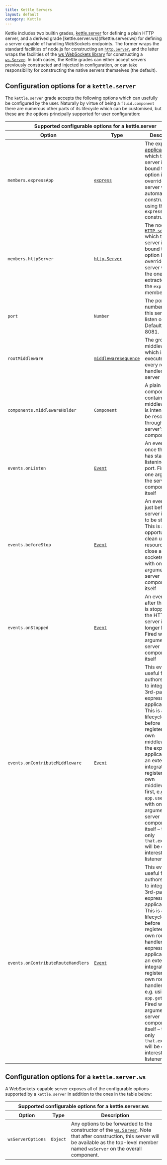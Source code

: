 ```yaml
---
title: Kettle Servers
layout: default
category: Kettle
---
```


Kettle includes two builtin grades, [kettle.server](#kettle.server) for defining a plain HTTP server, and a derived grade [kettle.server.ws)(#kettle.server.ws) for defining a server
capable of handling WebSockets endpoints. The former wraps the standard facilities of node.js for constructing an [`http.Server`](https://nodejs.org/api/http.html#http_class_http_server), and
the latter wraps the facilities of the [ws WebSockets library](https://github.com/websockets/ws) for constructing a [`ws.Server`](https://github.com/websockets/ws/blob/master/doc/ws.md#new-wsserveroptions-callback). In both
cases, the Kettle grades can either accept servers previously constructed and injected in configuration, or can take responsibility for constructing the native servers themselves (the default).

<a id="kettle.server"></a>

## Configuration options for a `kettle.server`

The `kettle.server` grade accepts the following options which can usefully be configured by the user. Naturally by virtue of being a `fluid.component` there
are numerous other parts of its lifecycle which can be customised, but these are the options principally supported for user configuration:

<table>
    <thead>
        <tr>
            <th colspan="3">Supported configurable options for a </code>kettle.server</code></th>
        </tr>
        <tr>
            <th>Option</th>
            <th>Type</th>
            <th>Description</th>
        </tr>
    </thead>
    <tbody>
        <tr>
            <td><code>members.expressApp</code></td>
            <td><a href="http://expressjs.com/4x/api.html#app"><code>express</code></a></td>
            <td>The express <a href="http://expressjs.com/4x/api.html#app">application</a> which this server is to be bound to. If this option is not overriden, the server will automatically construct one using the <code>express()</code> constructor.</td>
        </tr>
        <tr>
            <td><code>members.httpServer</code></td>
            <td><a href="https://nodejs.org/api/http.html#http_class_http_server"><code>http.Server</code></a></td>
            <td>The node.js <a href="https://nodejs.org/api/http.html#http_class_http_server"><code>HTTP server</code></a> which this server is to be bound to. If this option is not overriden, the server will use the one extracted from the <code>expressApp</code> member</td>
        </tr>
        <tr>
            <td><code>port</code></td>
            <td><code>Number</code></td>
            <td>The port number which this server is to listen on. Defaults to 8081.</td>
        </tr>
        <tr>
            <td><code>rootMiddleware</code></td>
            <td><a href="#structure-of-entries-in-a-middlewaresequence"><code>middlewareSequence</code></a></td>
            <td>The group of middleware which is to be executed for every request handled by this server</td>
        </tr>
        <tr>
            <td><code>components.middlewareHolder</code></td>
            <td><code>Component</code></a></td>
            <td>A plain component container for middleware that is intended to be resolvable throughout the server's component tree</td>
        </tr>
        <tr>
            <td><code>events.onListen</code></td>
            <td><a href="http://docs.fluidproject.org/infusion/development/InfusionEventSystem.html"><code>Event</code></a></td>
            <td>An event fired once this server has started listening on its port. Fired with one argument, the server component itself</code></td>
        </tr>
        <tr>
            <td><code>events.beforeStop</code></td>
            <td><a href="http://docs.fluidproject.org/infusion/development/InfusionEventSystem.html"><code>Event</code></a></td>
            <td>An event fired just before this server is about to be stopped. This is an opportunity to clean up any resource (e.g. close any open sockets). Fired with one argument, the server component itself</code></td>
        </tr>
        <tr>
            <td><code>events.onStopped</code></td>
            <td><a href="http://docs.fluidproject.org/infusion/development/InfusionEventSystem.html"><code>Event</code></a></td>
            <td>An event fired after the server is stopped and the HTTP server is no longer listening. Fired with one argument, the server component itself</code></td>
        </tr>
        <tr>
            <td><code>events.onContributeMiddleware</code></td>
            <td><a href="http://docs.fluidproject.org/infusion/development/InfusionEventSystem.html"><code>Event</code></a></td>
            <td>This event is useful for authors trying to integrate with 3rd-party express applications. This is a useful lifecycle point, before Kettle registers its own middleware to the express application,
            for an external integrator to register their own middleware first, e.g. using <code>app.use</code>. Fired with one argument, the server component itself – typically only <code>that.expressApp</code> will be of interest to the listener</code></td>
        </tr>
        <tr>
            <td><code>events.onContributeRouteHandlers</code></td>
            <td><a href="http://docs.fluidproject.org/infusion/development/InfusionEventSystem.html"><code>Event</code></a></td>
            <td>This event is useful for authors trying to integrate with 3rd-party express applications. This is a useful lifecycle point, before Kettle registers its own route handlers to the express application,
            for an external integrator to register their own route handlers first, e.g. using <code>app.get</code> etc.. Fired with one argument, the server component itself – typically only <code>that.expressApp</code> will be of interest to the listener</code></td>
        </tr>      
    </tbody>
</table>

<a id="kettle.server.ws"></a>

## Configuration options for a `kettle.server.ws`

A WebSockets-capable server exposes all of the configurable options supported by a `kettle.server` in addition to the ones in the table below:

<table>
    <thead>
        <tr>
            <th colspan="3">Supported configurable options for a </code>kettle.server.ws</code></th>
        </tr>
        <tr>
            <th>Option</th>
            <th>Type</th>
            <th>Description</th>
        </tr>
    </thead>
    <tbody>
        <tr>
            <td><code>wsServerOptions</code></td>
            <td><code>Object</code></td>
            <td>Any options to be forwarded to the constructor of the <a href="https://github.com/websockets/ws/blob/master/doc/ws.md#new-wsserveroptions-callback"><code>ws.Server</code></a>. Note that after construction, this server will
            be available as the top-level member named <code>wsServer</code> on the overall component.</td>
        </tr>
    </tbody>
</table>
